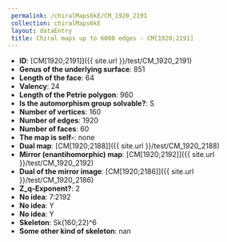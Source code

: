 ```yaml
--- 
 permalink: /chiralMaps6kE/CM_1920_2191 
 collection: chiralMaps6kE
 layout: dataEntry
 title: Chiral maps up to 6000 edges - CM[1920;2191]
---
```


- **ID**: [CM[1920;2191]]({{ site.url }}/test/CM_1920_2191)
- **Genus of the underlying surface**: 851
- **Length of the face**: 64
- **Valency**: 24
- **Length of the Petrie polygon**: 960
- **Is the automorphism group solvable?**: S
- **Number of vertices**: 160
- **Number of edges**: 1920
- **Number of faces**: 60
- **The map is self-**: none
- **Dual map**: [CM[1920;2188]]({{ site.url }}/test/CM_1920_2188)
- **Mirror (enantihomorphic) map**: [CM[1920;2192]]({{ site.url }}/test/CM_1920_2192)
- **Dual of the mirror image**: [CM[1920;2186]]({{ site.url }}/test/CM_1920_2186)
- **Z_q-Exponent?**: 2
- **No idea**:  7:2192
- **No idea**: Y
- **No idea**: Y
- **Skeleton**: Sk(160;22)^6
- **Some other kind of skeleton**: nan
